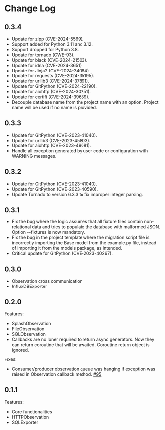 # Change Log

## 0.3.4
* Update for zipp (CVE-2024-5569).
* Support added for Python 3.11 and 3.12.
* Support dropped for Python 3.8.
* Update for tornado (CWE-93).
* Update for black (CVE-2024-21503).
* Update for idna (CVE-2024-3651).
* Update for Jinja2 (CVE-2024-34064).
* Update for requests (CVE-2024-35195).
* Update for urllib3 (CVE-2024-37891).
* Update for GitPython (CVE-2024-22190).
* Update for aiohttp (CVE-2024-30251).
* Update for certifi (CVE-2024-39689).
* Decouple database name from the project name with
an option. Project name will be used if no name is provided.

## 0.3.3

* Update for GitPython (CVE-2023-41040).
* Update for urllib3 (CVE-2023-45803).
* Update for aiohttp (CVE-2023-49081).
* Handle all exception generated by user code or configuration with
WARNING messages.

## 0.3.2

* Update for GitPython (CVE-2023-41040).
* Update for GitPython (CVE-2023-40590).
* Update Tornado to version 6.3.3 to fix improper integer parsing.

## 0.3.1

* Fix the bug where the logic assumes that all fixture files contain
non-relational data and tries to populate the database with malformed
JSON. Option --fixtures is now mandatory.
* Fix the bug in the project template where the migration script file
is incorrectly importing the Base model from the example.py file,
instead of importing it from the models package, as intended.
* Critical update for GitPython (CVE-2023-40267).

## 0.3.0

* Observation cross communication
* InfluxDBExporter

## 0.2.0

Features:
* SplashObservation
* FileObservation
* SQLObservation
* Callbacks are no loner required to return async generators. Now they can
return coroutine that will be awaited. Coroutine return object is ignored.

Fixes:
* Consumer/producer observation queue was hanging if exception was raised in
Observation callback method. [#95](https://github.com/nikolamilojica/illuminate/pull/95)

## 0.1.1

Features:
* Core functionalities
* HTTPObservation
* SQLExporter
